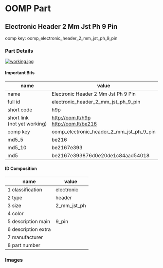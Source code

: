 # OOMP Part  
## Electronic Header 2 Mm Jst Ph 9 Pin  
  
oomp key: oomp_electronic_header_2_mm_jst_ph_9_pin  
  
### Part Details  
  
[![working.jpg](working_600.jpg)](working.jpg)  
  
#### Important Bits  
| name | value | 
| --- | --- | 
| name | Electronic Header 2 Mm Jst Ph 9 Pin | 
| full id | electronic_header_2_mm_jst_ph_9_pin | 
| short code | h9p | 
| short link<br>(not yet working) | http://oom.lt/h9p<br>http://oom.lt/be216 | 
| oomp key | oomp_electronic_header_2_mm_jst_ph_9_pin | 
| md5_5 | be216 | 
| md5_10 | be2167e393 | 
| md5 | be2167e393876d0e20de1c84aad54018 | 
#### ID Composition  
| name | value | 
| --- | --- | 
| 1 classification | electronic | 
| 2 type | header | 
| 3 size | 2_mm_jst_ph | 
| 4 color |  | 
| 5 description main | 9_pin | 
| 6 description extra |  | 
| 7 manufacturer |  | 
| 8 part number |  | 
### Images  
